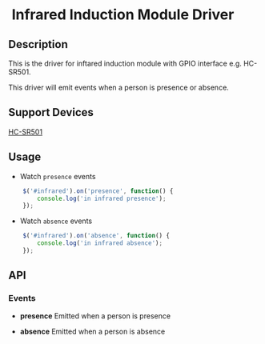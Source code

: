 #  Infrared Induction Module Driver

## Description
This is the driver for inftared induction module with GPIO interface e.g. HC-SR501.

This driver will emit events when a person is presence or absence.

## Support Devices

[HC-SR501](http://rap.ruff.io/devices/HC-SR501)

## Usage

* Watch `presence` events

```javascript
    $('#infrared').on('presence', function() {
        console.log('in infrared presence');
    });
```

* Watch `absence` events

```javascript
    $('#infrared').on('absence', function() {
        console.log('in infrared absence');
    });

```

## API
### Events
* **presence**
Emitted when a person is presence

* **absence**
Emitted when a person is absence
